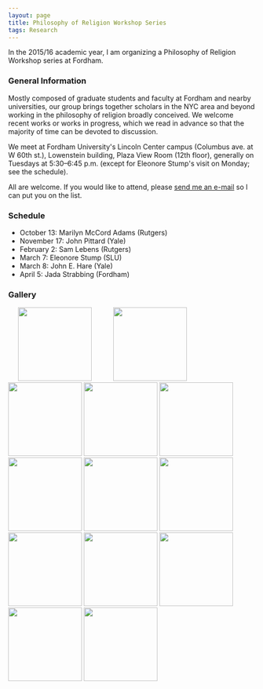 ```yaml
---
layout: page
title: Philosophy of Religion Workshop Series
tags: Research
---
```


In the 2015/16 academic year, I am organizing a Philosophy of Religion Workshop series at Fordham.

### General Information

Mostly composed of graduate students and faculty at Fordham and nearby universities, our group brings together scholars in the NYC area and beyond working in the philosophy of religion broadly conceived. We welcome recent works or works in progress, which we read in advance so that the majority of time can be devoted to discussion.

We meet at Fordham University's Lincoln Center campus (Columbus ave. at W 60th st.), Lowenstein building, Plaza View Room (12th floor), generally on Tuesdays at 5:30–6:45 p.m. (except for Eleonore Stump's visit on Monday; see the schedule).

All are welcome. If you would like to attend, please [send me an e-mail](mailto:ztoth@fordham.edu) so I can put you on the list.


### Schedule
- October 13: Marilyn McCord Adams (Rutgers)
- November 17: John Pittard (Yale)
- February 2: Sam Lebens (Rutgers)
- March 7: Eleonore Stump (SLU)
- March 8: John E. Hare (Yale)
- April 5: Jada Strabbing (Fordham)


### Gallery

<script>
    lightbox.option({
      'resizeDuration': 100
    })
</script>



<div>
<p class = "small">
<a class="img" href="{{ site.baseurl }}/public/img/rel/marilyn.jpg" data-lightbox="religion" data-title="Marilyn McCord Adams"><img src="{{ site.baseurl }}/public/img/rel/marilyn_t.jpg" width="150" height="150" class="thumbnail" hspace="20" /></a>
<a href="/public/img/rel/sam.jpg" data-lightbox="religion" data-title="Sam Lebens"><img src="{{ site.baseurl }}/public/img/rel/sam_t.jpg" width="150" height="150" class="thumbnail" hspace="20" ></a>
<a href="/public/img/rel/pittard.jpg" data-lightbox="religion" data-title="John Pittard"><img class="example-image" img src="{{ site.baseurl }}/public/img/rel/pittard_t.jpg" width="150" height="150" class="thumbnail"></a>
<a href="/public/img/rel/eleonore.jpg" data-lightbox="religion" data-title="Eleonore Stump"><img src="{{ site.baseurl }}/public/img/rel/eleonore_t.jpg" width="150" height="150" class="thumbnail"/></a>
<a href="/public/img/rel/hare.jpg" data-lightbox="religion" data-title="John E. Hare"><img src="{{ site.baseurl }}/public/img/rel/hare_t.jpg" width="150" height="150" class="thumbnail"/></a>
<a href="/public/img/rel/group1.jpg" data-lightbox="religion"><img src="{{ site.baseurl }}/public/img/rel/group1_t.jpg" width="150" height="150" class="thumbnail"/></a>
<a href="/public/img/rel/dean.jpg" data-lightbox="religion"><img src="{{ site.baseurl }}/public/img/rel/dean_t.jpg" width="150" height="150" class="thumbnail"/></a>
<a href="/public/img/rel/gp.jpg" data-lightbox="religion"><img src="{{ site.baseurl }}/public/img/rel/gp_t.jpg" width="150" height="150" class="thumbnail"/></a>
<a href="/public/img/rel/amy.jpg" data-lightbox="religion"><img src="{{ site.baseurl }}/public/img/rel/amy_t.jpg" width="150" height="150"/></a>
<a href="/public/img/rel/group2.jpg" data-lightbox="religion"><img src="{{ site.baseurl }}/public/img/rel/group2_t.jpg" width="150" height="150"/></a>
<a href="/public/img/rel/group3.jpg" data-lightbox="religion"><img src="{{ site.baseurl }}/public/img/rel/group3_t.jpg" width="150" height="150"/></a>
<a href="/public/img/rel/group4.jpg" data-lightbox="religion"><img src="{{ site.baseurl }}/public/img/rel/group4_t.jpg" width="150" height="150"/></a>
<a href="/public/img/rel/group5.jpg" data-lightbox="religion"><img src="{{ site.baseurl }}/public/img/rel/group5_t.jpg" width="150" height="150"/></a>
</p>
</div>
